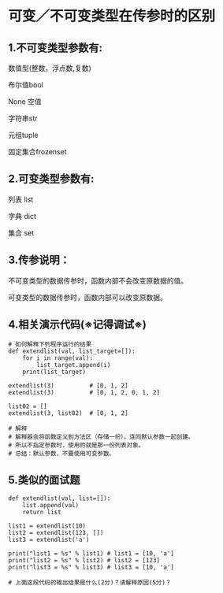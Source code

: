 # 可变／不可变类型在传参时的区别


## 1.不可变类型参数有:

数值型(整数，浮点数,复数)

布尔值bool

None 空值

字符串str

元组tuple

固定集合frozenset

## 2.可变类型参数有:

列表 list

字典 dict

集合 set

## 3.传参说明：

不可变类型的数据传参时，函数内部不会改变原数据的值。

可变类型的数据传参时，函数内部可以改变原数据。

## 4.相关演示代码(※记得调试※)

```
# 如何解释下列程序运行的结果
def extendlist(val, list_target=[]):
    for i in range(val):
        list_target.append(i)
    print(list_target)

extendlist(3)          # [0, 1, 2]
extendlist(3)          # [0, 1, 2, 0, 1, 2]

list02 = []
extendlist(3, list02)  # [0, 1, 2]

# 解释
# 解释器会将函数定义到方法区（存储一份），连同默认参数一起创建。
# 所以不指定参数时，使用的就是那一份列表对象。
# 总结：默认参数，不要使用可变参数。
```

## 5.类似的面试题

```
def extendlist(val, list=[]):
    list.append(val)
    return list

list1 = extendlist(10)
list2 = extendlist(123, [])
list3 = extendlist('a')

print("list1 = %s" % list1) # list1 = [10, 'a']
print("list2 = %s" % list2) # list2 = [123]
print("list3 = %s" % list3) # list3 = [10, 'a']

# 上面这段代码的输出结果是什么(2分)？请解释原因(5分)？
```


































